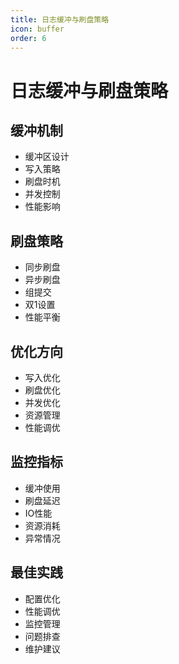 ```yaml
---
title: 日志缓冲与刷盘策略
icon: buffer
order: 6
---
```


# 日志缓冲与刷盘策略

## 缓冲机制
- 缓冲区设计
- 写入策略
- 刷盘时机
- 并发控制
- 性能影响

## 刷盘策略
- 同步刷盘
- 异步刷盘
- 组提交
- 双1设置
- 性能平衡

## 优化方向
- 写入优化
- 刷盘优化
- 并发优化
- 资源管理
- 性能调优

## 监控指标
- 缓冲使用
- 刷盘延迟
- IO性能
- 资源消耗
- 异常情况

## 最佳实践
- 配置优化
- 性能调优
- 监控管理
- 问题排查
- 维护建议
